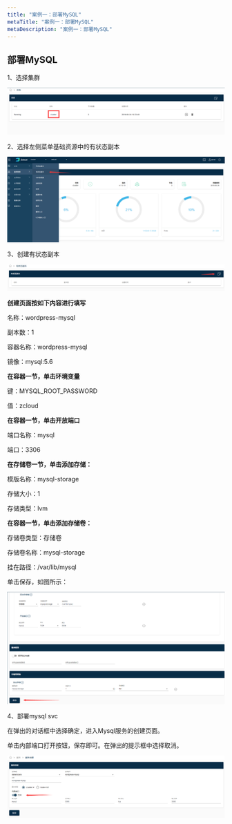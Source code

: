 ```yaml
---
title: "案例一：部署MySQL"
metaTitle: "案例一：部署MySQL"
metaDescription: "案例一：部署MySQL"
---
```


## 部署MySQL

1、选择集群

![img](entry-cluster.png)

2、选择左侧菜单基础资源中的有状态副本

![img](entry-statefulset.png)

3、创建有状态副本

![img](create-statefulset.png)

**创建页面按如下内容进行填写**

名称：wordpress-mysql

副本数：1

容器名称：wordpress-mysql

镜像：mysql:5.6

**在容器一节，单击环境变量**

键：MYSQL_ROOT_PASSWORD

值：zcloud

**在容器一节，单击开放端口**

端口名称：mysql

端口：3306

**在存储卷一节，单击添加存储：**

模版名称：mysql-storage

存储大小：1

存储类型：lvm

**在容器一节，单击添加存储卷：**

存储卷类型：存储卷

存储卷名称：mysql-storage

挂在路径：/var/lib/mysql

单击保存，如图所示：

![img](mysql-save.png)

4、部署mysql svc

在弹出的对话框中选择确定，进入Mysql服务的创建页面。

单击内部端口打开按钮，保存即可。在弹出的提示框中选择取消。

![img](mysql-svc-save.png)

